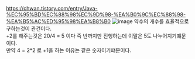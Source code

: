 <https://chwan.tistory.com/entry/Java-%EC%95%BD%EC%88%98%EC%9D%98-%EA%B0%9C%EC%88%98-%EA%B5%AC%ED%95%98%EA%B8%B0>
![image](https://github.com/cwangg897/learning/assets/79621675/1e171a79-7134-488c-8c5c-8a6c4be7ee73)
약수의 개수를 효율적으로 구하는것이 관건이다. <br>
+2를 해주는것은 20/4 = 5 이다 즉 반까지만 진행하는데 이말은 5도 나누어지기떄문이다. <br>
만약 4 = 2*2 로 +1을 하는 이유는 같은 숫자이기떄문이다.  <br>

